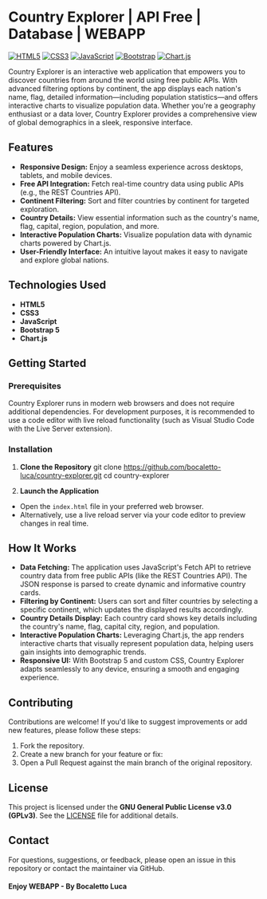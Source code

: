 # Country Explorer | API Free | Database | WEBAPP

[![HTML5](https://img.shields.io/badge/HTML5-E34F26?style=for-the-badge&logo=html5&logoColor=white)](https://developer.mozilla.org/en-US/docs/Web/HTML) [![CSS3](https://img.shields.io/badge/CSS3-1572B6?style=for-the-badge&logo=css3&logoColor=white)](https://developer.mozilla.org/en-US/docs/Web/CSS) [![JavaScript](https://img.shields.io/badge/JavaScript-F7DF1E?style=for-the-badge&logo=javascript&logoColor=black)](https://developer.mozilla.org/en-US/docs/Web/JavaScript) [![Bootstrap](https://img.shields.io/badge/Bootstrap-7952B3?style=for-the-badge&logo=bootstrap&logoColor=white)](https://getbootstrap.com/) [![Chart.js](https://img.shields.io/badge/Chart.js-FF6384?style=for-the-badge)](https://www.chartjs.org/)

Country Explorer is an interactive web application that empowers you to discover countries from around the world using free public APIs. With advanced filtering options by continent, the app displays each nation's name, flag, detailed information—including population statistics—and offers interactive charts to visualize population data. Whether you're a geography enthusiast or a data lover, Country Explorer provides a comprehensive view of global demographics in a sleek, responsive interface.

## Features

- **Responsive Design:** Enjoy a seamless experience across desktops, tablets, and mobile devices.
- **Free API Integration:** Fetch real-time country data using public APIs (e.g., the REST Countries API).
- **Continent Filtering:** Sort and filter countries by continent for targeted exploration.
- **Country Details:** View essential information such as the country's name, flag, capital, region, population, and more.
- **Interactive Population Charts:** Visualize population data with dynamic charts powered by Chart.js.
- **User-Friendly Interface:** An intuitive layout makes it easy to navigate and explore global nations.

## Technologies Used

- **HTML5**
- **CSS3**
- **JavaScript**
- **Bootstrap 5**
- **Chart.js**

## Getting Started

### Prerequisites

Country Explorer runs in modern web browsers and does not require additional dependencies. For development purposes, it is recommended to use a code editor with live reload functionality (such as Visual Studio Code with the Live Server extension).

### Installation

1. **Clone the Repository**
git clone https://github.com/bocaletto-luca/country-explorer.git cd country-explorer

2. **Launch the Application**

- Open the `index.html` file in your preferred web browser.
- Alternatively, use a live reload server via your code editor to preview changes in real time.

## How It Works

- **Data Fetching:** The application uses JavaScript's Fetch API to retrieve country data from free public APIs (like the REST Countries API). The JSON response is parsed to create dynamic and informative country cards.
- **Filtering by Continent:** Users can sort and filter countries by selecting a specific continent, which updates the displayed results accordingly.
- **Country Details Display:** Each country card shows key details including the country's name, flag, capital city, region, and population.
- **Interactive Population Charts:** Leveraging Chart.js, the app renders interactive charts that visually represent population data, helping users gain insights into demographic trends.
- **Responsive UI:** With Bootstrap 5 and custom CSS, Country Explorer adapts seamlessly to any device, ensuring a smooth and engaging experience.

## Contributing

Contributions are welcome! If you'd like to suggest improvements or add new features, please follow these steps:

1. Fork the repository.
2. Create a new branch for your feature or fix:
3. Open a Pull Request against the main branch of the original repository.

## License

This project is licensed under the **GNU General Public License v3.0 (GPLv3)**. See the [LICENSE](LICENSE) file for additional details.

## Contact

For questions, suggestions, or feedback, please open an issue in this repository or contact the maintainer via GitHub.

#### Enjoy WEBAPP - By Bocaletto Luca
